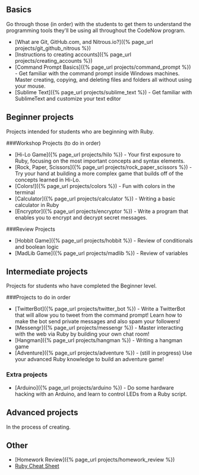 ## Basics
Go through those (in order) with the students to get them to understand the programming tools they'll be using all throughout the CodeNow program.


* [What are Git, GitHub.com, and Nitrous.io?]({% page_url projects/git_github_nitrous %})
* [Instructions to creating accounts]({% page_url projects/creating_accounts %})
* [Command Prompt Basics]({% page_url projects/command_prompt %}) - Get familiar with the command prompt inside Windows machines. Master creating, copying, and deleting files and folders all without using your mouse.
* [Sublime Text]({% page_url projects/sublime_text %}) - Get familiar with SublimeText and customize your text editor

## Beginner projects
Projects intended for students who are beginning with Ruby.

###Workshop Projects (to do in order)

* [Hi-Lo Game]({% page_url projects/hilo %}) - Your first exposure to Ruby, focusing on the most important concepts and syntax elements.
* [Rock, Paper, Scissors]({% page_url projects/rock_paper_scissors %}) - Try your hand at building a more complex game that builds off of the concepts learned in Hi-Lo.
* [Colors!]({% page_url projects/colors %}) - Fun with colors in the terminal
* [Calculator]({% page_url projects/calculator %}) - Writing a basic calculator in Ruby
* [Encryptor]({% page_url projects/encryptor %}) - Write a program that enables you to encrypt and decrypt secret messages.

###Review Projects

* [Hobbit Game]({% page_url projects/hobbit %}) - Review of conditionals and boolean logic
* [MadLib Game]({% page_url projects/madlib %}) - Review of variables

## Intermediate projects
Projects for students who have completed the Beginner level.

###Projects to do in order

* [TwitterBot]({% page_url projects/twitter_bot %}) - Write a TwitterBot that will allow you to tweet from the command prompt! Learn how to make the bot send private messages and also spam your followers!
* [Messengr]({% page_url projects/messengr %}) - Master interacting with the web via Ruby by building your own chat room!
* [Hangman]({% page_url projects/hangman %}) - Writing a hangman game
* [Adventure]({% page_url projects/adventure %}) - (still in progress) Use your advanced Ruby knowledge to build an adventure game!

### Extra projects
* [Arduino]({% page_url projects/arduino %}) - Do some hardware hacking with an Arduino, and learn to control LEDs from a Ruby script.


## Advanced projects

In the process of creating.

## Other

* [Homework Review]({% page_url projects/homework_review %})
* [Ruby Cheat Sheet](https://docs.google.com/document/d/1SHwAF5MiAkRqWVQBe4WR9Se_T_WNLv72jezShfY-pG8)
